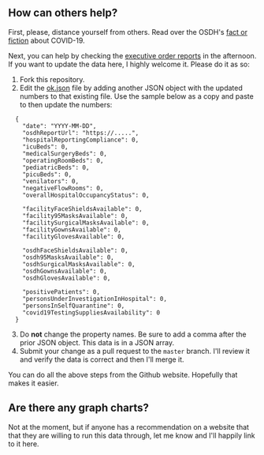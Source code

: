 ## How can others help?

First, please, distance yourself from others. Read over the OSDH's [fact or fiction](https://coronavirus.health.ok.gov/fact-or-fiction-%E2%80%93-covid-19) about COVID-19.

Next, you can help by checking the [executive order reports](https://coronavirus.health.ok.gov/executive-order-reports) in the afternoon. If you want to update the data here, I highly welcome it. Please do it as so:
1. Fork this repository.
1. Edit the [ok.json](ok.json) file by adding another JSON object with the updated numbers to that existing file. Use the sample below as a copy and paste to then update the numbers:
```
  {
    "date": "YYYY-MM-DD",
    "osdhReportUrl": "https://.....",
    "hospitalReportingCompliance": 0,
    "icuBeds": 0,
    "medicalSurgeryBeds": 0,
    "operatingRoomBeds": 0,
    "pediatricBeds": 0,
    "picuBeds": 0,
    "venilators": 0,
    "negativeFlowRooms": 0,
    "overallHospitalOccupancyStatus": 0,

    "facilityFaceShieldsAvailable": 0,
    "facility95MasksAvailable": 0,
    "facilitySurgicalMasksAvailable": 0,
    "facilityGownsAvailable": 0,
    "facilityGlovesAvailable": 0,

    "osdhFaceShieldsAvailable": 0,
    "osdh95MasksAvailable": 0,
    "osdhSurgicalMasksAvailable": 0,
    "osdhGownsAvailable": 0,
    "osdhGlovesAvailable": 0,

    "positivePatients": 0,
    "personsUnderInvestigationInHospital": 0,
    "personsInSelfQuarantine": 0,
    "covid19TestingSuppliesAvailability": 0
  }
```
3. Do **not** change the property names. Be sure to add a comma after the prior JSON object. This data is in a JSON array.
3. Submit your change as a pull request to the `master` branch. I'll review it and verify the data is correct and then I'll merge it.

You can do all the above steps from the Github website. Hopefully that makes it easier.

## Are there any graph charts?

Not at the moment, but if anyone has a recommendation on a website that that they are willing to run this data through, let me know and I'll happily link to it here.